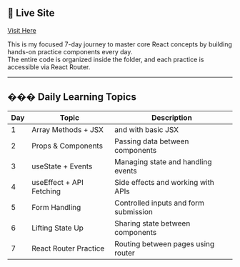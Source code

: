 ## 🔗 Live Site
[Visit Here](https://kamrul-islam-96.github.io/07D-React-Practice)

This is my focused 7-day journey to master core React concepts by building hands-on practice components every day.  
The entire code is organized inside the  folder, and each practice is accessible via React Router.

---

## ��� Daily Learning Topics

| Day | Topic                       | Description                               |
|-----|-----------------------------|-------------------------------------------|
| 1   | Array Methods + JSX         |  and  with basic JSX     |
| 2   | Props & Components          | Passing data between components           |
| 3   | useState + Events           | Managing state and handling events        |
| 4   | useEffect + API Fetching    | Side effects and working with APIs        |
| 5   | Form Handling               | Controlled inputs and form submission     |
| 6   | Lifting State Up            | Sharing state between components          |
| 7   | React Router Practice       | Routing between pages using router        |


